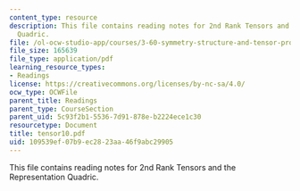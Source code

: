 ```yaml
---
content_type: resource
description: This file contains reading notes for 2nd Rank Tensors and the Representation
  Quadric.
file: /ol-ocw-studio-app/courses/3-60-symmetry-structure-and-tensor-properties-of-materials-fall-2005/109539ef07b9ec2823aa46f9abc29905_tensor10.pdf
file_size: 165639
file_type: application/pdf
learning_resource_types:
- Readings
license: https://creativecommons.org/licenses/by-nc-sa/4.0/
ocw_type: OCWFile
parent_title: Readings
parent_type: CourseSection
parent_uid: 5c93f2b1-5536-7d91-878e-b2224ece1c30
resourcetype: Document
title: tensor10.pdf
uid: 109539ef-07b9-ec28-23aa-46f9abc29905
---
```

This file contains reading notes for 2nd Rank Tensors and the Representation Quadric.